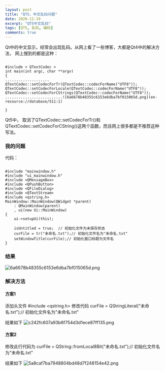 ```yaml
---
layout: post
title: "QT5，中文乱码问题"
date: 2020-11-19
excerpt: "QT5中文乱码"
tags: [QT5, 乱码, 编码]
comments: true
---
```


Qt中的中文显示，经常会出现乱码。从网上看了一些博客，大都是Qt4中的解决方法，
网上搜到的都是这种：
```

#include < QTextCodec >
int main(int argc, char **argv)
{
....................
QTextCodec::setCodecForTr(QTextCodec::codecForName("UTF8"));
QTextCodec::setCodecForLocale(QTextCodec::codecForName("UTF8"));
QTextCodec::setCodecForCStrings(QTextCodec::codecForName("UTF8"));
..........................![6a6678b48355c6153e6dba7bf015065d.png](en-resource://database/511:1)

}
```

Qt5中， 取消了QTextCodec::setCodecForTr()和QTextCodec::setCodecForCString()这两个函数，而且网上很多都是不推荐这种写法。

### 我的问题

代码：
```

#include "mainwindow.h"
#include "ui_mainwindow.h"
#include <QMessageBox>
#include <QPushButton>
#include <QFileDialog>
#include <QTextStream>
#include <qstring.h>
MainWindow::MainWindow(QWidget *parent)
    : QMainWindow(parent)   
    , ui(new Ui::MainWindow)
{    
    ui->setupUi(this);    
    
    isUntitled = true;  // 初始化文件为未保存状态    
    curFile = tr("未命名.txt");// 初始化文件名为"未命名.txt"    
    setWindowTitle(curFile);// 初始化窗口标题为文件名
}
```
### 结果

![6a6678b48355c6153e6dba7bf015065d.png](en-resource://database/511:1)


### 解决方法

#### 方案1
添加头文件
#include <qstring.h>
修改代码
curFile = QStringLiteral("未命名.txt");// 初始化文件名为"未命名.txt"

结果如下
![c242fc607a93b6f754d3d1ece87ff135.png](en-resource://database/513:1)

#### 方案2

修改此行代码为
curFile = QString::fromLocal8Bit("未命名.txt");// 初始化文件名为"未命名.txt"

结果如下
![5a8caf7ba7948804bd48d7f248154e42.png](en-resource://database/515:1)
